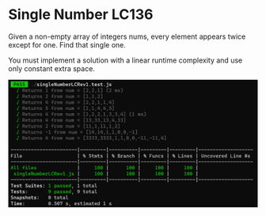 # Single Number LC136

Given a non-empty array of integers nums, every element appears twice except for one. Find that single one.

You must implement a solution with a linear runtime complexity and use only constant extra space.

![Alt text](image.png)